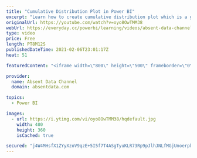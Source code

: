 ```yaml
---
title: "Cumulative Distribution Plot in Power BI"
excerpt: "Learn how to create cumulative distribution plot which is a great alternative to a histogram. Histogram can lead to binning bias that will provide different distribution of the same data."
originalUrl: https://youtube.com/watch?v=oyo8OwTMM38
webUrl: https://everyday.cc/powerbi/learning/videos/absent-data-channel-cumulative-distribution-plot-in-power-bi/
type: video
price: Free
length: PT8M12S
publishedDateTime: 2021-02-06T23:01:17Z
heat: 51

featuredContent: "<iframe width=\"800\" height=\"500\" frameborder=\"0\" src=\"https://www.youtube.com/embed/oyo8OwTMM38\" allow=\"accelerometer; autoplay; encrypted-media; gyroscope; picture-in-picture\" allowfullscreen></iframe>"

provider:
  name: Absent Data Channel
  domain: absentdata.com

topics:
  - Power BI

images:
  - url: https://i.ytimg.com/vi/oyo8OwTMM38/hqdefault.jpg
    width: 480
    height: 360
    isCached: true

secured: "j4W4MHsfX1ZYyXzoV9qzE+5I5f7T4ASgTyuKLR73Rp9pJlhJNLfMGjUnoerpkJAjraL+FbwZd7qEFK44N+PRQ+MboDllCWhz7Hrt4c39PKCN1EPh1SXwQF0wizCTrX5MkBSVSM100CaJZpmATfaYnCjq681f+bGAj6kw5UapF5tnY6zacrLZGuZd6sOppy3mjUnRBwPnxGxMsrUOuQMjs+2/6VN6rBld2va7+b72eEuQmJ3ojfTww7wS5a8jXav9qz+0WYTsie8Qk56tCj1aalg07PvoyLM+bIrt/fuiJe7HKw4U032N9xWFAaJ1VZTMD3U2QklxpsozKHzXRqY6kTvRBusrT2Yq5fK3DWjid8Mk9r+Rmn9qm7WIuzNCbVG1BiduIcLAK2vYD9n0AhmKnUzX1OkpOk72QJvKHEyTVRY=;QmvrwhzSs6U4g0Xd+oD4Iw=="
---
```


